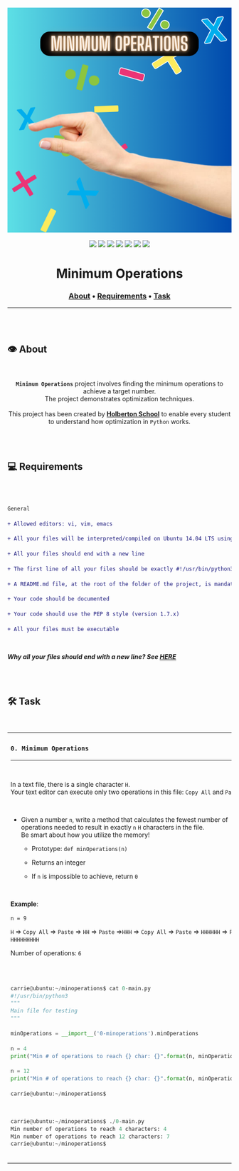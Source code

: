 <div align="center">
<br>

![Minimum_operations.png](README-image/minimum_operations.png)

</div>


<p align="center">
<img src="https://img.shields.io/badge/-PYTHON-yellow">
<img src="https://img.shields.io/badge/-Linux-lightgrey">
<img src="https://img.shields.io/badge/-WSL-brown">
<img src="https://img.shields.io/badge/-Ubuntu%2020.04.4%20LTS-orange">
<img src="https://img.shields.io/badge/-JetBrains-blue">
<img src="https://img.shields.io/badge/-Holberton%20School-red">
<img src="https://img.shields.io/badge/License-not%20specified-brightgreen">
</p>


<h1 align="center"> Minimum Operations </h1>


<h3 align="center">
<a href="https://github.com/RazikaBengana/holbertonschool-interview/tree/main/minimum_operations#eye-about">About</a> •
<a href="https://github.com/RazikaBengana/holbertonschool-interview/tree/main/minimum_operations#computer-requirements">Requirements</a> •
<a href="https://github.com/RazikaBengana/holbertonschool-interview/tree/main/minimum_operations#hammer_and_wrench-task">Task</a>
</h3>

---

<!-- ------------------------------------------------------------------------------------------------- -->

<br>
<br>

## :eye: About

<br>

<div align="center">

**`Minimum Operations`** project involves finding the minimum operations to achieve a target number.
<br>
The project demonstrates optimization techniques.
<br>
<br>
This project has been created by **[Holberton School](https://www.holbertonschool.com/about-holberton)** to enable every student to understand how optimization in `Python` works.

</div>

<br>
<br>

<!-- ------------------------------------------------------------------------------------------------- -->

## :computer: Requirements

<br>

```diff

General

+ Allowed editors: vi, vim, emacs

+ All your files will be interpreted/compiled on Ubuntu 14.04 LTS using python3 (version 3.4.3)

+ All your files should end with a new line

+ The first line of all your files should be exactly #!/usr/bin/python3

+ A README.md file, at the root of the folder of the project, is mandatory

+ Your code should be documented

+ Your code should use the PEP 8 style (version 1.7.x)

+ All your files must be executable

```

<br>

**_Why all your files should end with a new line? See [HERE](https://unix.stackexchange.com/questions/18743/whats-the-point-in-adding-a-new-line-to-the-end-of-a-file/18789)_**

<br>
<br>

<!-- ------------------------------------------------------------------------------------------------- -->

## :hammer_and_wrench: Task

<br>

<table align="center">
<tr>
<td>

### **`0. Minimum Operations`**

---

<br>

In a text file, there is a single character `H`. <br>
Your text editor can execute only two operations in this file: `Copy All` and `Paste`. <br>

<br>

- Given a number `n`, write a method that calculates the fewest number of operations needed to result in exactly `n` `H` characters in the file. <br>
  Be smart about how you utilize the memory!

    - Prototype: `def minOperations(n)`

    - Returns an integer

    - If `n` is impossible to achieve, return `0`

<br>

**Example**:

`n = 9`

`H` => `Copy All` => `Paste` => `HH` => `Paste` =>`HHH` => `Copy All` => `Paste` => `HHHHHH` => `Paste` => `HHHHHHHHH`

Number of operations: `6`

<br>
<br>

```python
carrie@ubuntu:~/minoperations$ cat 0-main.py
#!/usr/bin/python3
"""
Main file for testing
"""

minOperations = __import__('0-minoperations').minOperations

n = 4
print("Min # of operations to reach {} char: {}".format(n, minOperations(n)))

n = 12
print("Min # of operations to reach {} char: {}".format(n, minOperations(n)))

carrie@ubuntu:~/minoperations$
```

<br>

```python
carrie@ubuntu:~/minoperations$ ./0-main.py
Min number of operations to reach 4 characters: 4
Min number of operations to reach 12 characters: 7
carrie@ubuntu:~/minoperations$
```

<br>

</td>
</tr>
</table>